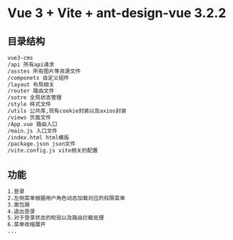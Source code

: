 # Vue 3 + Vite + ant-design-vue 3.2.2

## 目录结构
```txt
vue3-cms
/api 所有api请求
/asstes 所有图片等资源文件
/componets 自定义组件
/layout 布局相关
/router 路由文件
/sotre 全局状态管理
/style 样式文件
/utils 公共库,现有cookie封装以及axios封装
/views 页面文件
/App.vue 路由入口
/main.js 入口文件
/index.html html模版
/package.json json文件
/vite.config.js vite相关的配置
```

## 功能
```txt
1.登录
2.左侧菜单根据用户角色动态加载对应的权限菜单
3.面包屑
4.退出登录
5.对于登录状态的校验以及路由拦截处理
6.菜单收缩展开
...
```

